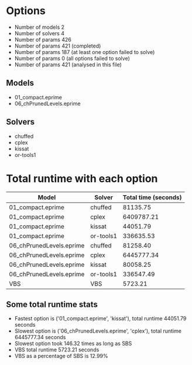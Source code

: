 

# Options


- Number of models         2
- Number of solvers        4
- Number of params       426
- Number of params       421 (completed)
- Number of params       187 (at least one option failed to solve)
- Number of params         0 (all options failed to solve)
- Number of params       421 (analysed in this file)


## Models


 - 01_compact.eprime
 - 06_chPrunedLevels.eprime


## Solvers


 - chuffed
 - cplex
 - kissat
 - or-tools1


# Total runtime with each option


 | Model | Solver | Total time (seconds) | 
 | -- | -- | -- | 
 | 01_compact.eprime | chuffed | 81135.75 | 
 | 01_compact.eprime | cplex | 6409787.21 | 
 | 01_compact.eprime | kissat | 44051.79 | 
 | 01_compact.eprime | or-tools1 | 336635.53 | 
 | 06_chPrunedLevels.eprime | chuffed | 81258.40 | 
 | 06_chPrunedLevels.eprime | cplex | 6445777.34 | 
 | 06_chPrunedLevels.eprime | kissat | 80058.25 | 
 | 06_chPrunedLevels.eprime | or-tools1 | 336547.49 | 
 | VBS | VBS | 5723.21 | 


## Some total runtime stats


 - Fastest option is ('01_compact.eprime', 'kissat'), total runtime 44051.79 seconds
 - Slowest option is ('06_chPrunedLevels.eprime', 'cplex'), total runtime 6445777.34 seconds
 - Slowest option took 146.32 times as long as SBS
 - VBS total runtime 5723.21 seconds
 - VBS as a percentage of SBS is 12.99%
